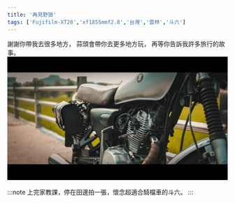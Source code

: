 ```yaml
---
title: '再見野狼'
tags: ['Fujifilm-XT20','xf1855mmf2.8','台灣','雲林','斗六']
---
```

謝謝你帶我去很多地方，
蒜頭會帶你去更多地方玩，
再等你告訴我許多旅行的故事。
![001](./img/instagram_output/202009/001.webp)

:::note 
上完家教課，停在田邊拍一張，懷念超適合騎檔車的斗六。
:::
